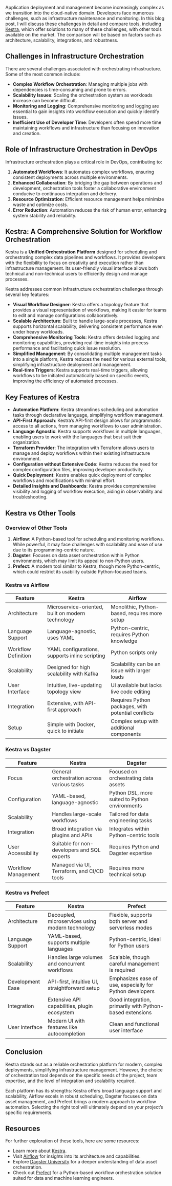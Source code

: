 Application deployment and management become increasingly complex as we transition into the cloud-native domain. Developers face numerous challenges, such as infrastructure maintenance and monitoring. In this blog post, I will discuss these challenges in detail and compare tools, including [Kestra](https://kestra.io/), which offer solutions to many of these challenges, with other tools available on the market. The comparison will be based on factors such as architecture, scalability, integrations, and robustness.

## Challenges in Infrastructure Orchestration

There are several challenges associated with orchestrating infrastructure. Some of the most common include:

- **Complex Workflow Orchestration**: Managing multiple jobs with dependencies is time-consuming and prone to errors.
- **Scalability Issues**: Scaling the orchestration system as workloads increase can become difficult.
- **Monitoring and Logging**: Comprehensive monitoring and logging are essential to gain insights into workflow execution and quickly identify issues.
- **Inefficient Use of Developer Time**: Developers often spend more time maintaining workflows and infrastructure than focusing on innovation and creation.

## Role of Infrastructure Orchestration in DevOps

Infrastructure orchestration plays a critical role in DevOps, contributing to:

1. **Automated Workflows**: It automates complex workflows, ensuring consistent deployments across multiple environments.
2. **Enhanced Collaboration**: By bridging the gap between operations and development, orchestration tools foster a collaborative environment conducive to continuous integration and delivery.
3. **Resource Optimization**: Efficient resource management helps minimize waste and optimize costs.
4. **Error Reduction**: Automation reduces the risk of human error, enhancing system stability and reliability.

## Kestra: A Comprehensive Solution for Workflow Orchestration

Kestra is a **Unified Orchestration Platform** designed for scheduling and orchestrating complex data pipelines and workflows. It provides developers with the flexibility to focus on creativity and execution rather than infrastructure management. Its user-friendly visual interface allows both technical and non-technical users to efficiently design and manage processes.

Kestra addresses common infrastructure orchestration challenges through several key features:

- **Visual Workflow Designer**: Kestra offers a topology feature that provides a visual representation of workflows, making it easier for teams to edit and manage configurations collaboratively.
- **Scalable Architecture**: Built to handle large-scale processes, Kestra supports horizontal scalability, delivering consistent performance even under heavy workloads.
- **Comprehensive Monitoring Tools**: Kestra offers detailed logging and monitoring capabilities, providing real-time insights into process performance and facilitating quick issue resolution.
- **Simplified Management**: By consolidating multiple management tasks into a single platform, Kestra reduces the need for various external tools, simplifying infrastructure deployment and management.
- **Real-time Triggers**: Kestra supports real-time triggers, allowing workflows to be initiated automatically based on specific events, improving the efficiency of automated processes.

## Key Features of Kestra

- **Automation Platform**: Kestra streamlines scheduling and automation tasks through declarative language, simplifying workflow management.
- **API-First Approach**: Kestra’s API-first design allows for programmatic access to all actions, from managing workflows to user administration.
- **Language Agnostic**: Kestra supports workflows in multiple languages, enabling users to work with the languages that best suit their organization.
- **Terraform Provider**: The integration with Terraform allows users to manage and deploy workflows within their existing infrastructure environment.
- **Configuration without Extensive Code**: Kestra reduces the need for complex configuration files, improving developer productivity.
- **Quick Deployment**: Kestra enables quick deployment of complex workflows and modifications with minimal effort.
- **Detailed Insights and Dashboards**: Kestra provides comprehensive visibility and logging of workflow execution, aiding in observability and troubleshooting.

## Kestra vs Other Tools

### Overview of Other Tools

1. **Airflow**: A Python-based tool for scheduling and monitoring workflows. While powerful, it may face challenges with scalability and ease of use due to its programming-centric nature.
2. **Dagster**: Focuses on data asset orchestration within Python environments, which may limit its appeal to non-Python users.
3. **Prefect**: A modern tool similar to Kestra, though more Python-centric, which could restrict its usability outside Python-focused teams.

### Kestra vs Airflow

| Feature             | Kestra                                           | Airflow                                        |
|---------------------|--------------------------------------------------|------------------------------------------------|
| Architecture        | Microservice-oriented, built on modern technology | Monolithic, Python-based, requires more setup  |
| Language Support    | Language-agnostic, uses YAML                     | Python-centric, requires Python knowledge      |
| Workflow Definition | YAML configurations, supports inline scripting   | Python scripts only                            |
| Scalability         | Designed for high scalability with Kafka         | Scalability can be an issue with larger loads  |
| User Interface      | Intuitive, live-updating topology view           | UI available but lacks live code editing       |
| Integration         | Extensive, with API-first approach               | Requires Python packages, with potential conflicts |
| Setup               | Simple with Docker, quick to initiate            | Complex setup with additional components       |

### Kestra vs Dagster

| Feature             | Kestra                                           | Dagster                                        |
|---------------------|--------------------------------------------------|------------------------------------------------|
| Focus               | General orchestration across various tasks       | Focused on orchestrating data assets           |
| Configuration       | YAML-based, language-agnostic                    | Python DSL, more suited to Python environments |
| Scalability         | Handles large-scale workflows                    | Tailored for data engineering tasks            |
| Integration         | Broad integration via plugins and APIs           | Integrates within Python-centric tools         |
| User Accessibility  | Suitable for non-developers and SQL experts      | Requires Python and Dagster expertise          |
| Workflow Management | Managed via UI, Terraform, and CI/CD tools       | Requires more technical setup                  |

### Kestra vs Prefect

| Feature             | Kestra                                           | Prefect                                         |
|---------------------|--------------------------------------------------|-------------------------------------------------|
| Architecture        | Decoupled, microservices using modern technology | Flexible, supports both server and serverless modes |
| Language Support    | YAML-based, supports multiple languages          | Python-centric, ideal for Python users          |
| Scalability         | Handles large volumes and concurrent workflows   | Scalable, though careful management is required |
| Development Ease    | API-first, intuitive UI, straightforward setup   | Emphasizes ease of use, especially for Python developers |
| Integration         | Extensive API capabilities, plugin ecosystem     | Good integration, primarily with Python-based extensions |
| User Interface      | Modern UI with features like autocompletion      | Clean and functional user interface             |

## Conclusion

Kestra stands out as a reliable orchestration platform for modern, complex deployments, simplifying infrastructure management. However, the choice of orchestration tool depends on the specific needs of the project, team expertise, and the level of integration and scalability required.

Each platform has its strengths: Kestra offers broad language support and scalability, Airflow excels in robust scheduling, Dagster focuses on data asset management, and Prefect brings a modern approach to workflow automation. Selecting the right tool will ultimately depend on your project’s specific requirements.

## Resources

For further exploration of these tools, here are some resources:

- Learn more about [Kestra](https://kestra.io/docs).
- Visit [Airflow](https://airflow.apache.org/docs/) for insights into its architecture and capabilities.
- Explore [Dagster University](https://courses.dagster.io/courses/dagster-essentials?_gl=1*lgm4ib*_gcl_au*NjAwNTk1NDI0LjE3MjU0ODA5MzM.*_ga*MTAyNTE1NTU2OS4xNzI1NDgwOTMy*_ga_84VRQZG7TV*MTcyNTQ4MDkzMi4xLjAuMTcyNTQ4MDkzMi42MC4wLjA.) for a deeper understanding of data asset orchestration.
- Check out [Prefect](https://www.prefect.io/) for a Python-based workflow orchestration solution suited for data and machine learning engineers.
